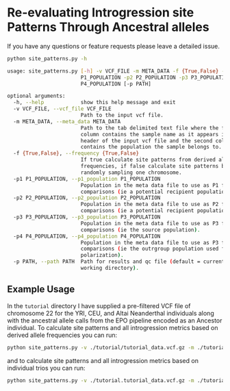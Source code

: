 # Re-evaluating Introgression site Patterns Through Ancestral alleles

If you have any questions or feature requests please leave a detailed issue. 

```bash
python site_patterns.py -h

usage: site_patterns.py [-h] -v VCF_FILE -m META_DATA -f {True,False} -p1
                        P1_POPULATION -p2 P2_POPULATION -p3 P3_POPULATION -p4
                        P4_POPULATION [-p PATH]

optional arguments:
  -h, --help            show this help message and exit
  -v VCF_FILE, --vcf_file VCF_FILE
                        Path to the input vcf file.
  -m META_DATA, --meta_data META_DATA
                        Path to the tab delimited text file where the first
                        column contains the sample name as it appears in the
                        header of the input vcf file and the second column
                        contains the population the sample belongs to.
  -f {True,False}, --frequency {True,False}
                        If true calculate site patterns from derived allele
                        frequencies, if false calculate site patterns by
                        randomly sampling one chromosome.
  -p1 P1_POPULATION, --p1_population P1_POPULATION
                        Population in the meta data file to use as P1 for
                        comparisons (ie a potential recipient population).
  -p2 P2_POPULATION, --p2_population P2_POPULATION
                        Population in the meta data file to use as P2 for
                        comparisons (ie a potential recipient population).
  -p3 P3_POPULATION, --p3_population P3_POPULATION
                        Population in the meta data file to use as P3 for
                        comparisons (ie the source population).
  -p4 P4_POPULATION, --p4_population P4_POPULATION
                        Population in the meta data file to use as P3 for
                        comparisons (ie the outrgroup population used for
                        polarization).
  -p PATH, --path PATH  Path for results and qc file (default = current
                        working directory).
```

## Example Usage

In the `tutorial` directory I have supplied a pre-filtered VCF file of chromosome 22 for the YRI, CEU, and Altai Neanderthal individuals along with the ancestral allele calls from the EPO pipeline encoded as an Ancestor individual. To calculate site patterns and all introgression metrics based on derived allele frequencies you can run:

```bash
python site_patterns.py -v ./tutorial/tutorial_data.vcf.gz -m ./tutorial/tutorial_meta_data_freqs.txt -f True -p1 YRI -p2 CEU -p3 NEA -p4 ANC -p ./tutorial/freq_results/
```

and to calculate site patterns and all introgression metrics based on individual trios you can run:

```bash
python site_patterns.py -v ./tutorial.tutorial_data.vcf.gz -m ./tutorial/tutorial_meta_data_trios.txt -f False -p1 YRI -p2 CEU -p3 NEA -p4 ANC -p ./tutorial/trio_results/
```


